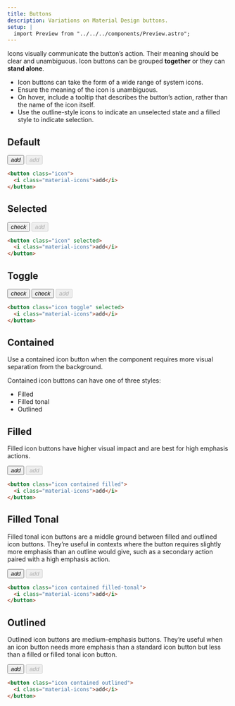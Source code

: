 ```yaml
---
title: Buttons
description: Variations on Material Design buttons.
setup: |
  import Preview from "../../../components/Preview.astro";
---
```


Icons visually communicate the button’s action. Their meaning should be clear and unambiguous. Icon buttons can be grouped **together** or they can **stand alone**.

- Icon buttons can take the form of a wide range of system icons.
- Ensure the meaning of the icon is unambiguous.
- On hover, include a tooltip that describes the button’s action, rather than the name of the icon itself.
- Use the outline-style icons to indicate an unselected state and a filled style to indicate selection.

## Default

<Preview>
    <button class="icon">
        <i class="material-icons">add</i>
    </button>
    <button class="icon" disabled>
        <i class="material-icons">add</i>
    </button>
</Preview>

```html
<button class="icon">
  <i class="material-icons">add</i>
</button>
```

## Selected

<Preview>
    <button class="icon" selected>
        <i class="material-icons">check</i>
    </button>
    <button class="icon" selected disabled>
        <i class="material-icons">add</i>
    </button>
</Preview>

```html
<button class="icon" selected>
  <i class="material-icons">add</i>
</button>
```

## Toggle

<Preview>
    <button class="icon toggle">
        <i class="material-icons">check</i>
    </button>
    <button class="icon toggle" selected>
        <i class="material-icons">check</i>
    </button>
    <button class="icon toggle" selected disabled>
        <i class="material-icons">add</i>
    </button>
</Preview>

```html
<button class="icon toggle" selected>
  <i class="material-icons">add</i>
</button>
```

## Contained

Use a contained icon button when the component requires more visual separation from the background.

Contained icon buttons can have one of three styles:

- Filled
- Filled tonal
- Outlined

## Filled

Filled icon buttons have higher visual impact and are best for high emphasis actions.

<Preview>
    <button class="icon contained filled">
        <i class="material-icons">add</i>
    </button>
    <button class="icon contained filled" disabled>
        <i class="material-icons">add</i>
    </button>
</Preview>

```html
<button class="icon contained filled">
  <i class="material-icons">add</i>
</button>
```

## Filled Tonal

Filled tonal icon buttons are a middle ground between filled and outlined icon buttons. They’re useful in contexts where the button requires slightly more emphasis than an outline would give, such as a secondary action paired with a high emphasis action.

<Preview>
    <button class="icon contained filled-tonal">
        <i class="material-icons">add</i>
    </button>
    <button class="icon contained filled-tonal" disabled>
        <i class="material-icons">add</i>
    </button>
</Preview>

```html
<button class="icon contained filled-tonal">
  <i class="material-icons">add</i>
</button>
```

## Outlined

Outlined icon buttons are medium-emphasis buttons. They’re useful when an icon button needs more emphasis than a standard icon button but less than a filled or filled tonal icon button.

<Preview>
    <button class="icon contained outlined">
        <i class="material-icons">add</i>
    </button>
    <button class="icon contained outlined" disabled>
        <i class="material-icons">add</i>
    </button>
</Preview>

```html
<button class="icon contained outlined">
  <i class="material-icons">add</i>
</button>
```
